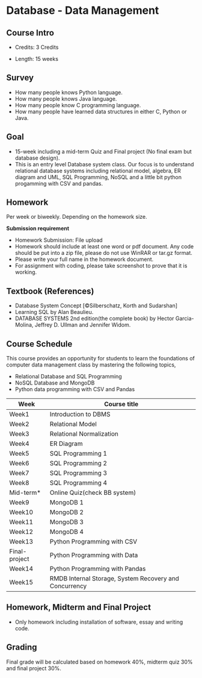 # Database - Data Management

## Course Intro

- Credits: 3 Credits

- Length: 15 weeks

## Survey

* How many people knows Python language.
* How many people knows Java language.
* How many people know C programming language.
* How many people have learned data structures in either C, Python or Java.

## Goal

* 15-week including a mid-term Quiz and Final project (No final exam but database design).
* This is an entry level Database system class. Our focus is to understand
 relational database systems including relational model, algebra, ER diagram and UML, SQL Programming, NoSQL and a little bit python progamming with CSV and pandas.

## Homework

Per week or biweekly. Depending on the homework size.

**Submission requirement**

* Homework Submission: File upload
* Homework should include at least one word or pdf document. Any code should be put into a zip file, please do not use WinRAR or tar.gz format.
* Please write your full name in the homework document.
* For assignment with coding, please take screenshot to prove that it is working.

## Textbook (References)

* Database System Concept [©Silberschatz, Korth and Sudarshan]
* Learning SQL by Alan Beaulieu.
* DATABASE SYSTEMS 2nd edition(the complete book) by Hector Garcia-Molina, Jeffrey D. Ullman and Jennifer Widom.

## Course Schedule

This course provides an opportunity for students to learn the foundations of computer data management class by mastering the following topics,

* Relational Database and SQL Programming
* NoSQL Database and MongoDB
* Python data programming with CSV and Pandas

| Week          | Course title                                           |
|---------------|--------------------------------------------------------|
| Week1         | Introduction to DBMS                                   |
| Week2         | Relational Model                                       |
| Week3         | Relational Normalization                               |
| Week4         | ER Diagram                                             |
| Week5         | SQL Programming 1                                      |
| Week6         | SQL Programming 2                                      |
| Week7         | SQL Programming 3                                      |
| Week8         | SQL Programming 4                                      |
| Mid-term*     | Online Quiz(check BB system)                           |
| Week9         | MongoDB 1                                              |
| Week10        | MongoDB 2                                              |
| Week11        | MongoDB 3                                              |
| Week12        | MongoDB 4                                              |
| Week13        | Python Programming with CSV                            |
| Final-project | Python Programming with Data                           |
| Week14        | Python Programming with Pandas                         |
| Week15        | RMDB Internal Storage, System Recovery and Concurrency |

## Homework, Midterm and Final Project

* Only homework including installation of software, essay and writing code.

## Grading

Final grade will be calculated based on homework 40%, midterm quiz 30% and final project 30%.